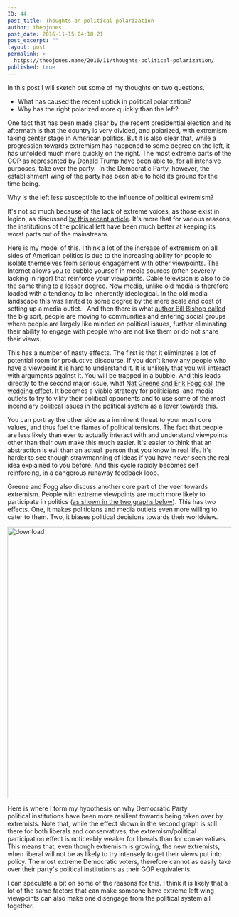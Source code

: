 ```yaml
---
ID: 44
post_title: Thoughts on political polarization
author: theojones
post_date: 2016-11-15 04:18:21
post_excerpt: ""
layout: post
permalink: >
  https://theojones.name/2016/11/thoughts-political-polarization/
published: true
---
```

In this post I will sketch out some of my thoughts on two questions.
<ul>
 	<li>What has caused the recent uptick in political polarization?</li>
 	<li>Why has the right polarized more quickly than the left?</li>
</ul>
One fact that has been made clear by the recent presidential election and its aftermath is that the country is very divided, and polarized, with extremism taking center stage in American politics. But it is also clear that, while a progression towards extremism has happened to some degree on the left, it has unfolded much more quickly on the right. The most extreme parts of the GOP as represented by Donald Trump have been able to, for all intensive purposes, take over the party.  In the Democratic Party, however, the establishment wing of the party has been able to hold its ground for the time being.

Why is the left less susceptible to the influence of political extremism?

It's not so much because of the lack of extreme voices, as those exist in legion, as discussed <a href="http://www.city-journal.org/html/children-revolution-14786.html">by this recent article</a>. It's more that for various reasons, the institutions of the political left have been much better at keeping its worst parts out of the mainstream.

Here is my model of this. I think a lot of the increase of extremism on all sides of American politics is due to the increasing ability for people to isolate themselves from serious engagement with other viewpoints. The Internet allows you to bubble yourself in media sources (often severely lacking in rigor) that reinforce your viewpoints. Cable television is also to do the same thing to a lesser degree. New media, unlike old media is therefore loaded with a tendency to be inherently ideological. In the old media landscape this was limited to some degree by the mere scale and cost of setting up a media outlet.   And then there is what <a href="http://www.thebigsort.com/home.php">author Bill Bishop called</a> the big sort, people are moving to communities and entering social groups where people are largely like minded on political issues, further eliminating their ability to engage with people who are not like them or do not share their views.

This has a number of nasty effects. The first is that it eliminates a lot of potential room for productive discourse. If you don't know any people who have a viewpoint it is hard to understand it. It is unlikely that you will interact with arguments against it. You will be trapped in a bubble. And this leads directly to the second major issue, what <a href="https://www.amazon.com/dp/B0189ILWJC/ref=dp-kindle-redirect?_encoding=UTF8&amp;btkr=1">Nat Greene and Erik Fogg call the wedging effect</a>. It becomes a viable strategy for politicians  and media outlets to try to vilify their political opponents and to use some of the most incendiary political issues in the political system as a lever towards this.

You can portray the other side as a imminent threat to your most core values, and thus fuel the flames of political tensions. The fact that people are less likely than ever to actually interact with and understand viewpoints other than their own make this much easier. It's easier to think that an abstraction is evil than an actual  person that you know in real life. It's harder to see though strawmanning of ideas if you have never seen the real idea explained to you before. And this cycle rapidly becomes self reinforcing, in a dangerous runaway feedback loop.

Greene and Fogg also discuss another core part of the veer towards extremism. People with extreme viewpoints are much more likely to participate in politics (<a href="http://www.reconsidermedia.com/something-to-consider/is-the-tail-wagging-the-dog">as shown in the two graphs below</a>). This has two effects. One, it makes politicians and media outlets even more willing to cater to them. Two, it biases political decisions towards their worldview.

<img class="alignnone size-full wp-image-56" src="https://theojones.name/wp-content/uploads/2016/11/download.png" alt="download" width="812" height="608" />

Here is where I form my hypothesis on why Democratic Party political institutions have been more resilient towards being taken over by extremists. Note that, while the effect shown in the second graph is still there for both liberals and conservatives, the extremism/political participation effect is noticeably weaker for liberals than for conservatives. This means that, even though extremism is growing, the new extremists, when liberal will not be as likely to try intensely to get their views put into policy. The most extreme Democratic voters, therefore cannot as easily take over their party's political institutions as their GOP equivalents.

I can speculate a bit on some of the reasons for this. I think it is likely that a lot of the same factors that can make someone have extreme left wing viewpoints can also make one disengage from the political system all together.